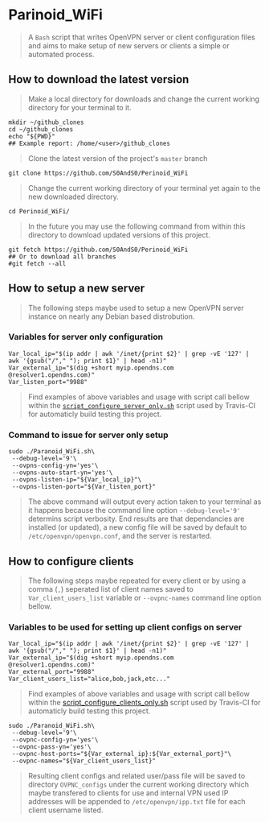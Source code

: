 # Parinoid_WiFi

> A `Bash` script that writes OpenVPN server or client configuration files and
> aims to make setup of new servers or clients a simple or automated process.

## How to download the latest version

> Make a local directory for downloads and change the current working directory
> for your terminal to it.

```
mkdir ~/github_clones
cd ~/github_clones
echo "${PWD}"
## Example report: /home/<user>/github_clones
```

> Clone the latest version of the project's `master` branch

```
git clone https://github.com/S0AndS0/Perinoid_WiFi
```

> Change the current working directory of your terminal yet again to the new
> downloaded directory.

```
cd Perinoid_WiFi/
```

> In the future you may use the following command from within this directory to
> download updated versions of this project.

```
git fetch https://github.com/S0AndS0/Perinoid_WiFi
## Or to download all branches
#git fetch --all
```

## How to setup a new server

> The following steps maybe used to setup a new OpenVPN server instance on nearly
> any Debian based distrobution.

### Variables for server only configuration

```
Var_local_ip="$(ip addr | awk '/inet/{print $2}' | grep -vE '127' | awk '{gsub("/"," "); print $1}' | head -n1)"
Var_external_ip="$(dig +short myip.opendns.com @resolver1.opendns.com)"
Var_listen_port="9988"
```

> Find examples of above variables and usage with script call bellow within the
> [`script_configure_server_only.sh`](.travis-ci/script_configure_server_only.sh)
> script used by Travis-CI for automaticly build testing this project.

### Command to issue for server only setup

```
sudo ./Paranoid_WiFi.sh\
 --debug-level='9'\
 --ovpns-config-yn='yes'\
 --ovpns-auto-start-yn='yes'\
 --ovpns-listen-ip="${Var_local_ip}"\
 --ovpns-listen-port="${Var_listen_port}"
```

> The above command will output every action taken to your terminal as it happens
> because the command line option `--debug-level='9'` determins script verbosity.
> End results are that dependancies are installed (or updated), a new config file
> will be saved by default to `/etc/openvpn/openvpn.conf`, and the server is
> restarted.

## How to configure clients

> The following steps maybe repeated for every client or by using a comma (`,`)
> seperated list of client names saved to `Var_client_users_list` variable or
> `--ovpnc-names` command line option bellow.

### Variables to be used for setting up client configs on server

```
Var_local_ip="$(ip addr | awk '/inet/{print $2}' | grep -vE '127' | awk '{gsub("/"," "); print $1}' | head -n1)"
Var_external_ip="$(dig +short myip.opendns.com @resolver1.opendns.com)"
Var_external_port="9988"
Var_client_users_list="alice,bob,jack,etc..."
```

> Find examples of above variables and usage with script call bellow within the
> [script_configure_clients_only.sh](.travis-ci/script_configure_clients_only.sh)
> script used by Travis-CI for automaticly build testing this project.

```
sudo ./Paranoid_WiFi.sh\
 --debug-level='9'\
 --ovpnc-config-yn='yes'\
 --ovpnc-pass-yn='yes'\
 --ovpnc-host-ports="${Var_external_ip}:${Var_external_port}"\
 --ovpnc-names="${Var_client_users_list}"
```

> Resulting client configs and related user/pass file will be saved to directory
> `OVPNC_configs` under the current working directory which maybe transfered to
> clients for use and internal VPN used IP addresses will be appended to
> `/etc/openvpn/ipp.txt` file for each client username listed.
